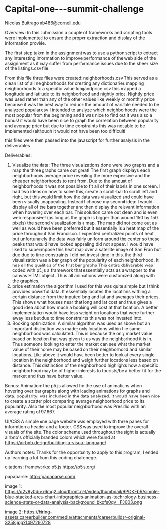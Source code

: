 # Capital-one---summit-challenge
Nicolas Buitrago
nb486@cornell.edu

Overview:
In this submission a couple of frameworks and scripting tools were implemented to ensure the proper extraction and display of the information provide.

The first step taken in the assignment was to use a python script to extract any interesting information to improve performance of the web side of the assignment as it may suffer from performance issues due to the sheer size of the listings.csv file.

From this file three files were created:
  neighborhoods.csv
    This served as a clean list of all neighborhoods for creating any dictionaries mapping neighborhoods to a specific value
  longandprice.csv
    this mapped a longitude and latitude to its neighborhood and nightly price. Nightly price was used rather than any of the other values like weekly or monthly price because it was the best way to reduce the amount of variable needed to be analyzed
  popular.csv
    I intended to analyze which neighborhoods were the most popular from the beginning and it was nice to find out it was also a bonus!
    it would have been nice to graph the correlation between popularity and average price but due to time constraints this was not able to be implemented (although it would not have been too difficult)

this files were then passed into the javascript for further analysis in the deliverables

Deliverables:
1. Visualize the data:
    The three visualizations done were two graphs and a map
    the three graphs came out great!
    The first graph displays each neighborhoods average price revealing the more expensive and the cheaper neighborhoods to rent from. Due to the amount of neighborhoods it was not possible to fit all of their labels in one screen. I had two ideas on how to solve this, create a scroll-bar to scroll left and right, but this would limit how the data was visualized and could have been visually unappealing. Instead I choose my second idea: I would display all of the bars together and then display the relevant information when hovering over each bar. This solution came out clean and is even web responsive! (as long as the graph is bigger than around 150 by 150 pixels)
    the second visualization is a map. The map did not come out as well as would have been preferred but it essentially is a heat map of the price throughout San Francisco. I expected centralized points of heat but unfortunately the data was fairly uniform around the center so these peaks that would have looked appealing did not appear. I would have liked to superimpose this heat map over a satellite image of San Fran but due due to time constraints I did not invest time in this.
    the third visualization was a bar graph of the popularity of each neighborhood. It has all the qualities of the first bar graphs
    This entire deliverable was coded with p5.js a framework that essentially acts as a wrapper to the canvas HTML object. Thus all animations were customized along with the graphics.
2. price estimation
    the algorithm I used for this was quite simple but I think provides powerful data. It essentially locates the locations withing a certain distance from the inputed long and lat and averages their prices. This shows what houses near that long and lat cost and thus gives a good idea about how much a booking will cost at that location. A better implementation would have less weight on locations that were further away less but due to time constraints this was not invested into.
3. Booking optimization:
    A similar algorithm was used as above but an important distinction was made: only locations within the same neighborhood was calculated. This is because the only market value based on location that was given to us was the neighborhood it is in. Thus someone looking to enter the market can see what the market value of their home may be based on their neighborhood and similar locations. Like above it would have been better to look at every single location in the neighborhood and weigh further locations less based on distance. This distinction of the neighborhood highlights how a specific neighborhood may be of higher interests to tourists/be a better fit for the market and thus have better value.

Bonus:
  Animation: the p5.js allowed for the use of animations when hovering over bar graphs along with loading animations for graphs and data.
  popularity: was included in the data analyzed. It would have been nice to create a scatter plot comparing average neighborhood price to its popularity. Also the most popular neighborhood was Presidio with an average rating of 97.667.

UI/CSS
A simple one page website was employed with three panes for informtion a header and a footer. CSS was used to improve the overall visuals of the site. The color scheme used throughout the sight is actually airbnb's officially branded colors which were found at
https://airbnb.design/building-a-visual-language/

Authors notes:
Thanks for the opportunity to apply to this program, I ended up learning a lot from this coding challenege.


citations:
frameworks:
p5.js
https://p5js.org/

papaparse:
http://papaparse.com/

image 1:
https://d2v9y0dukr6mq2.cloudfront.net/video/thumbnail/HPOKFbR/simple-blue-stacked-area-chart-infographics-animation-as-technology-business-science-stats-or-data-analysis-background_bkofs0qv__F0003.png

image 2:
https://hiring-assets.careerbuilder.com/media/attachments/careerbuilder-original-3258.jpg?1497290728
